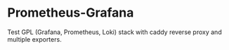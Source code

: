 # Prometheus-Grafana
Test GPL (Grafana, Prometheus, Loki) stack with caddy reverse proxy and multiple exporters.
